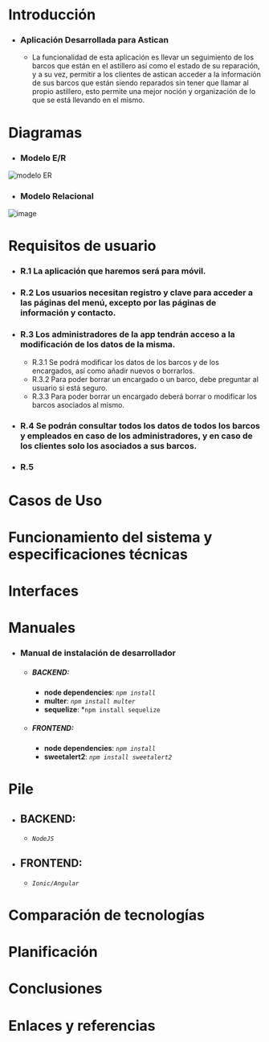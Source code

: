 # Introducción

- ### Aplicación Desarrollada para Astican
  
  -  La funcionalidad de esta aplicación es llevar un seguimiento de los barcos que están en el astillero  así como el estado de su reparación, y a su vez, permitir a los clientes de astican acceder a la información de sus barcos que están siendo reparados sin tener que llamar al propio astillero, esto permite una mejor noción y organización de lo que se está llevando en el mismo.

# Diagramas

- ### Modelo E/R

![modelo ER](https://user-images.githubusercontent.com/91074521/146035687-314e1592-9c1f-4655-8798-fb1df192a4c6.png)

- ### Modelo Relacional

![image](https://user-images.githubusercontent.com/91074521/146031289-3fef568d-48fd-4b03-a40c-a52fc3b4af9d.png)

# Requisitos de usuario

- ### R.1 La aplicación que haremos será para móvil.
- ### R.2 Los usuarios necesitan registro y clave para acceder a las páginas del menú, excepto por las páginas de información y contacto.
- ### R.3 Los administradores de la app tendrán acceso a la modificación de los datos de la misma.
  - R.3.1 Se podrá modificar los datos de los barcos y de los encargados, así como añadir nuevos o borrarlos.
  - R.3.2 Para poder borrar un encargado o un barco, debe preguntar al usuario si está seguro.
  - R.3.3 Para poder borrar un encargado deberá borrar o modificar los barcos asociados al mismo.
 - ### R.4 Se podrán consultar todos los datos de todos los barcos y empleados en caso de los administradores, y en caso de los clientes solo los asociados a sus barcos.
 - ### R.5 

# Casos de Uso

# Funcionamiento del sistema y especificaciones técnicas

# Interfaces

# Manuales

- ### Manual de instalación de desarrollador

  - ##### BACKEND:

    - **node dependencies**: *```npm install```*
    - **multer**: *```npm install multer```*
    - **sequelize**: *```npm install sequelize```

  - ##### FRONTEND:
    - **node dependencies**: *```npm install```*
    - **sweetalert2**: *```npm install sweetalert2```*

# Pile

- ## BACKEND: 

  - *```NodeJS```*

- ## FRONTEND: 
 
  - *```Ionic/Angular```*

# Comparación de tecnologías

# Planificación

# Conclusiones

# Enlaces y referencias
